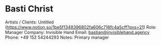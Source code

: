 # Basti Christ

Artists / Clients: Untitled (https://www.notion.so/1be5f1348396802fa606c716fc4a5cff?pvs=21)
Role: Manager
Company: Invisible Hand
Email: bastian@invisiblehand.agency
Phone: +49 152 54244293
Notes: Primary manager